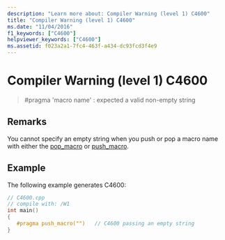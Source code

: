 ```yaml
---
description: "Learn more about: Compiler Warning (level 1) C4600"
title: "Compiler Warning (level 1) C4600"
ms.date: "11/04/2016"
f1_keywords: ["C4600"]
helpviewer_keywords: ["C4600"]
ms.assetid: f023a2a1-7fc4-463f-a434-dc93fcd3f4e9
---
```

# Compiler Warning (level 1) C4600

> #pragma 'macro name' : expected a valid non-empty string

## Remarks

You cannot specify an empty string when you push or pop a macro name with either the [pop_macro](../../preprocessor/pop-macro.md) or [push_macro](../../preprocessor/push-macro.md).

## Example

The following example generates C4600:

```cpp
// C4600.cpp
// compile with: /W1
int main()
{
   #pragma push_macro("")   // C4600 passing an empty string
}
```
